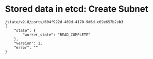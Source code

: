 # Stored data in etcd: Create Subnet

```
/state/v2.0/ports/604f922d-489d-4170-9d6d-c09e657b2eb3
{
    "state": {
        "worker_state": "READ_COMPLETE"
    }, 
    "version": 1, 
    "error": ""
}
```
